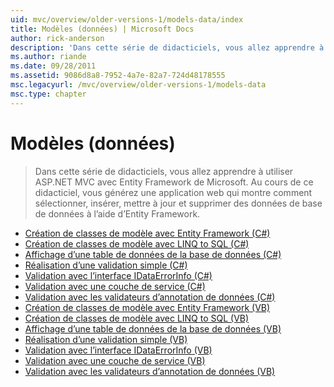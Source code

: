 ```yaml
---
uid: mvc/overview/older-versions-1/models-data/index
title: Modèles (données) | Microsoft Docs
author: rick-anderson
description: 'Dans cette série de didacticiels, vous allez apprendre à utiliser ASP.NET MVC avec Entity Framework de Microsoft. Au cours de ce didacticiel, vous générez une application web...'
ms.author: riande
ms.date: 09/28/2011
ms.assetid: 9086d8a8-7952-4a7e-82a7-724d48178555
msc.legacyurl: /mvc/overview/older-versions-1/models-data
msc.type: chapter
---
```

<a name="models-data"></a>Modèles (données)
====================
> Dans cette série de didacticiels, vous allez apprendre à utiliser ASP.NET MVC avec Entity Framework de Microsoft. Au cours de ce didacticiel, vous générez une application web qui montre comment sélectionner, insérer, mettre à jour et supprimer des données de base de données à l’aide d’Entity Framework.


- [Création de classes de modèle avec Entity Framework (C#)](creating-model-classes-with-the-entity-framework-cs.md)
- [Création de classes de modèle avec LINQ to SQL (C#)](creating-model-classes-with-linq-to-sql-cs.md)
- [Affichage d’une table de données de la base de données (C#)](displaying-a-table-of-database-data-cs.md)
- [Réalisation d’une validation simple (C#)](performing-simple-validation-cs.md)
- [Validation avec l’interface IDataErrorInfo (C#)](validating-with-the-idataerrorinfo-interface-cs.md)
- [Validation avec une couche de service (C#)](validating-with-a-service-layer-cs.md)
- [Validation avec les validateurs d’annotation de données (C#)](validation-with-the-data-annotation-validators-cs.md)
- [Création de classes de modèle avec Entity Framework (VB)](creating-model-classes-with-the-entity-framework-vb.md)
- [Création de classes de modèle avec LINQ to SQL (VB)](creating-model-classes-with-linq-to-sql-vb.md)
- [Affichage d’une table de données de la base de données (VB)](displaying-a-table-of-database-data-vb.md)
- [Réalisation d’une validation simple (VB)](performing-simple-validation-vb.md)
- [Validation avec l’interface IDataErrorInfo (VB)](validating-with-the-idataerrorinfo-interface-vb.md)
- [Validation avec une couche de service (VB)](validating-with-a-service-layer-vb.md)
- [Validation avec les validateurs d’annotation de données (VB)](validation-with-the-data-annotation-validators-vb.md)
